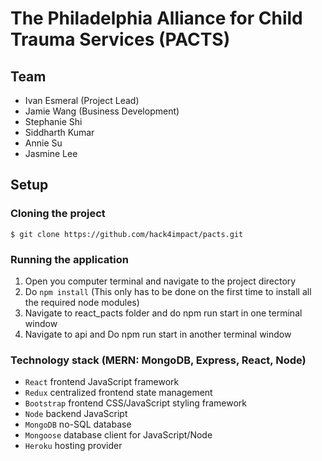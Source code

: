 # The Philadelphia Alliance for Child Trauma Services (PACTS)

## Team
* Ivan Esmeral (Project Lead)
* Jamie Wang (Business Development)
* Stephanie Shi
* Siddharth Kumar
* Annie Su
* Jasmine Lee

## Setup

### Cloning the project

`$ git clone https://github.com/hack4impact/pacts.git`



### Running the application

1. Open you computer terminal and navigate to the project directory
2. Do `npm install` (This only has to be done on the first time to install all the required node modules)
3. Navigate to react_pacts folder and do npm run start in one terminal window
4. Navigate to api and Do npm run start in another terminal window

### Technology stack (MERN: MongoDB, Express, React, Node)

*   `React` frontend JavaScript framework
*   `Redux` centralized frontend state management
*   `Bootstrap` frontend CSS/JavaScript styling framework
*   `Node` backend JavaScript
*   `MongoDB` no-SQL database
*   `Mongoose` database client for JavaScript/Node
*   `Heroku` hosting provider

